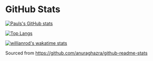 # GitHub Stats
[![Pauls's GitHub stats](https://github-readme-stats.vercel.app/api?username=pAulseperformance&count_private=true&show_icons=true)](https://github.com/anuraghazra/github-readme-stats)

[![Top Langs](https://github-readme-stats.vercel.app/api/top-langs/?username=pAulseperformance&layout=compact)](https://github.com/anuraghazra/github-readme-stats)

[![willianrod's wakatime stats](https://github-readme-stats.vercel.app/api/wakatime?username=pAulseperformance&layout=compact)](https://github.com/anuraghazra/github-readme-stats)

Sourced from https://github.com/anuraghazra/github-readme-stats
